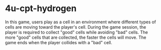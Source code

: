 # 4u-cpt-hydrogen

In this game, users play as a cell in an environment where different types of cells are moving toward the player's cell. During the game session, the player is required to collect "good" cells while avoiding "bad" cells. The more "good" cells that are collected, the faster the cells will move. The game ends when the player collides with a "bad" cell. 
